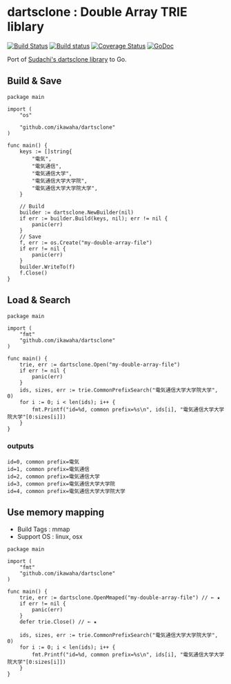 # dartsclone : Double Array TRIE liblary

[![Build Status](https://travis-ci.org/ikawaha/dartsclone.svg?branch=master)](https://travis-ci.org/ikawaha/dartsclone)
[![Build status](https://ci.appveyor.com/api/projects/status/2ku3oes7oe7nlw2x/branch/master?svg=true)](https://ci.appveyor.com/project/ikawaha/dartsclone/branch/master)
[![Coverage Status](https://coveralls.io/repos/github/ikawaha/dartsclone/badge.svg)](https://coveralls.io/github/ikawaha/dartsclone)
[![GoDoc](https://godoc.org/github.com/ikawaha/dartsclone?status.svg)](https://godoc.org/github.com/ikawaha/dartsclone)

Port of [Sudachi's dartsclone library](https://github.com/WorksApplications/Sudachi/tree/develop/src/main/java/com/worksap/nlp/dartsclone) to Go. 


## Build & Save

```Go:
package main

import (
	"os"

	"github.com/ikawaha/dartsclone"
)

func main() {
	keys := []string{
		"電気",
		"電気通信",
		"電気通信大学",
		"電気通信大学大学院",
		"電気通信大学大学院大学",
	}

	// Build
	builder := dartsclone.NewBuilder(nil)
	if err := builder.Build(keys, nil); err != nil {
		panic(err)
	}
	// Save
	f, err := os.Create("my-double-array-file")
	if err != nil {
		panic(err)
	}
	builder.WriteTo(f)
	f.Close()
}
```

## Load & Search

```Go:
package main

import (
	"fmt"
	"github.com/ikawaha/dartsclone"
)

func main() {
	trie, err := dartsclone.Open("my-double-array-file")
	if err != nil {
		panic(err)
	}
	ids, sizes, err := trie.CommonPrefixSearch("電気通信大学大学院大学", 0)
	for i := 0; i < len(ids); i++ {
		fmt.Printf("id=%d, common prefix=%s\n", ids[i], "電気通信大学大学院大学"[0:sizes[i]])
	}
}
```

### outputs

```
id=0, common prefix=電気
id=1, common prefix=電気通信
id=2, common prefix=電気通信大学
id=3, common prefix=電気通信大学大学院
id=4, common prefix=電気通信大学大学院大学
```


## Use memory mapping

* Build Tags : mmap
* Support OS : linux, osx


```Go:
package main

import (
	"fmt"
	"github.com/ikawaha/dartsclone"
)

func main() {
	trie, err := dartsclone.OpenMmaped("my-double-array-file") // ← ★
	if err != nil {
		panic(err)
	}
	defer trie.Close() // ← ★

	ids, sizes, err := trie.CommonPrefixSearch("電気通信大学大学院大学", 0)
	for i := 0; i < len(ids); i++ {
		fmt.Printf("id=%d, common prefix=%s\n", ids[i], "電気通信大学大学院大学"[0:sizes[i]])
	}
}
```

